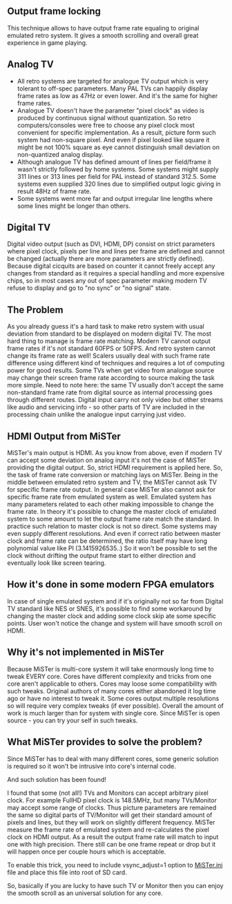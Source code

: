 ## Output frame locking
This technique allows to have output frame rate equaling to original emulated retro system. It gives a smooth scrolling and overall great experience in game playing.

## Analog TV
* All retro systems are targeted for analogue TV output which is very tolerant to off-spec parameters. Many PAL TVs can happily display frame rates as low as 47Hz or even lower. And it's the same for higher frame rates.
* Analogue TV doesn't have the parameter "pixel clock" as video is produced by continuous signal without quantization. So retro computers/consoles were free to choose any pixel clock most convenient for specific implementation. As a result, picture form such system had non-square pixel. And even if pixel looked like square it might be not 100% square as eye cannot distinguish small deviation on non-quantized analog display.
* Although analogue TV has defined amount of lines per field/frame it wasn't strictly followed by home systems. Some systems might supply 311 lines or 313 lines per field for PAL instead of standard 312.5. Some systems even supplied 320 lines due to simplified output logic giving in result 48Hz of frame rate.
* Some systems went more far and output irregular line lengths where some lines might be longer than others.

## Digital TV
Digital video output (such as DVI, HDMI, DP) consist on strict parameters where pixel clock, pixels per line and lines per frame are defined and cannot be changed (actually there are more parameters are strictly defined). Because digital cicquits are based on counter it cannot freely accept any changes from standard as it requires a special handling and more expensive chips, so in most cases any out of spec parameter making modern TV refuse to display and go to "no sync" or "no signal" state.

## The Problem
As you already guess it's a hard task to make retro system with usual deviation from standard to be displayed on modern digital TV. The most hard thing to manage is frame rate matching. Modern TV cannot output frame rates if it's not standard 60FPS or 50FPS. And retro system cannot change its frame rate as well!
Scalers usually deal with such frame rate difference using different kind of techniques and requires a lot of computing power for good results. Some TVs when get video from analogue source may change their screen frame rate according to source making the task more simple. Need to note here: the same TV usually don't accept the same non-standard frame rate from digital source as internal processing goes through different routes. Digital input carry not only video but other streams like audio and servicing info - so other parts of TV are included in the processing chain unlike the analogue input carrying just video.

## HDMI Output from MiSTer
MiSTer's main output is HDMI. As you know from above, even if modern TV can accept some deviation on analog input it's not the case of MiSTer providing the digital output. So, strict HDMI requirement is applied here. 
So, the task of frame rate conversion or matching lays on MiSTer. Being in the middle between emulated retro system and TV, the MiSTer cannot ask TV for specific frame rate output. In general case MiSTer also cannot ask for specific frame rate from emulated system as well. Emulated system has many parameters related to each other making impossible to change the frame rate. In theory it's possible to change the master clock of emulated system to some amount to let the output frame rate match the standard. In practice such relation to master clock is not so direct. Some systems may even supply different resolutions. And even if correct ratio between master clock and frame rate can be determined, the ratio itself may have long polynomial value like PI (3.1415926535..) So it won't be possible to set the clock without drifting the output frame start to either direction and eventually look like screen tearing.

## How it's done in some modern FPGA emulators
In case of single emulated system and if it's originally not so far from Digital TV standard like NES or SNES, it's possible to find some workaround by changing the master clock and adding some clock skip ate some specific points. User won't notice the change and system will have smooth scroll on HDMI.

## Why it's not implemented in MiSTer
Because MiSTer is multi-core system it will take enormously long time to tweak EVERY core. Cores have different complexity and tricks from one core aren't applicable to others. Cores may loose some compatibility with such tweaks. Original authors of many cores either abandoned it log time ago or have no interest to tweak it. Some cores output multiple resolutions so will require very complex tweaks (if ever possible). Overall the amount of work is much larger than for system with single core. Since MiSTer is open source - you can try your self in such tweaks.

## What MiSTer provides to solve the problem?
Since MiSTer has to deal with many different cores, some generic solution is required so it won't be intrusive into core's internal code.

And such solution has been found!

I found that some (not all!) TVs and Monitors can accept arbitrary pixel clock. For example FullHD pixel clock is 148.5MHz, but many TVs/Monitor may accept some range of clocks. Thus picture parameters are remained the same so digital parts of TV/Monitor will get their standard amount of pixels and lines, but they will work on slightly different frequency. MiSTer measure the frame rate of emulated system and re-calculates the pixel clock on HDMI output. As a result the output frame rate will match to input one with high precision. There still can be one frame repeat or drop but it will happen once per couple hours which is acceptable.

To enable this trick, you need to include vsync_adjust=1 option to [MiSTer.ini](https://github.com/MiSTer-devel/Main_MiSTer/blob/master/MiSTer.ini) file and place this file into root of SD card.

So, basically if you are lucky to have such TV or Monitor then you can enjoy the smooth scroll as an universal solution for any core.

